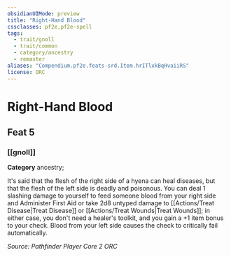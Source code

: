 ```yaml
---
obsidianUIMode: preview
title: "Right-Hand Blood"
cssclasses: pf2e,pf2e-spell
tags:
  - trait/gnoll
  - trait/common
  - category/ancestry
  - remaster
aliases: "Compendium.pf2e.feats-srd.Item.hrITlxkBqHvaiiRS"
license: ORC
---
```

# Right-Hand Blood
## Feat 5
### [[gnoll]]

**Category** ancestry; 




It's said that the flesh of the right side of a hyena can heal diseases, but that the flesh of the left side is deadly and poisonous. You can deal 1 slashing damage to yourself to feed someone blood from your right side and Administer First Aid or take 2d8 untyped damage to [[Actions/Treat Disease|Treat Disease]] or [[Actions/Treat Wounds|Treat Wounds]]; in either case, you don't need a healer's toolkit, and you gain a +1 item bonus to your check. Blood from your left side causes the check to critically fail automatically.

*Source: Pathfinder Player Core 2*
*ORC*